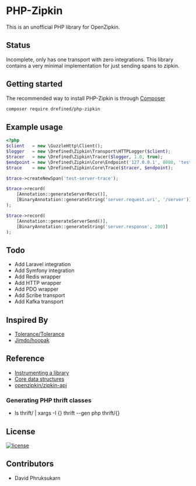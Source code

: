 # PHP-Zipkin

This is an unofficial PHP library for OpenZipkin.

## Status

Incomplete, only has one transport with zero integrations. This library contains a very minimal implementation for just sending spans to zipkin.

## Getting started

The recommended way to install PHP-Zipkin is through [Composer](https://getcomposer.org/)

```bash
composer require drefined/php-zipkin
```

## Example usage

```php
<?php
$client   = new \GuzzleHttp\Client();
$logger   = new \Drefined\Zipkin\Transport\HTTPLogger($client);
$tracer   = new \Drefined\Zipkin\Tracer($logger, 1.0, true);
$endpoint = new \Drefined\Zipkin\Core\Endpoint('127.0.0.1', 8080, 'test-trace');
$trace    = new \Drefined\Zipkin\Core\Trace($tracer, $endpoint);

$trace->createNewSpan('test-server-trace');

$trace->record(
    [Annotation::generateServerRecv()],
    [BinaryAnnotation::generateString('server.request.uri', '/server')]
);

$trace->record(
    [Annotation::generateServerSend()],
    [BinaryAnnotation::generateString('server.response', 200)]
);

```

## Todo

* Add Laravel integration
* Add Symfony integration
* Add Redis wrapper
* Add HTTP wrapper
* Add PDO wrapper
* Add Scribe transport
* Add Kafka transport

## Inspired By

* [Tolerance/Tolerance](https://github.com/Tolerance/Tolerance)
* [Jimdo/hoopak](https://github.com/Jimdo/hoopak)

## Reference

* [Instrumenting a library](http://zipkin.io/pages/instrumenting.html)
* [Core data structures](thrift/zipkinCore.thrift)
* [openzipkin/zipkin-api](https://github.com/openzipkin/zipkin-api)

### Generating PHP thrift classes

* ls thrift/ | xargs -I {} thrift --gen php thrift/{}

## License

[![license](https://img.shields.io/github/license/mashape/apistatus.svg)](LICENSE)

## Contributors

* David Phruksukarn
